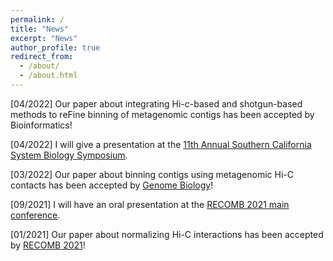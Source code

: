 ```yaml
---
permalink: /
title: "News"
excerpt: "News"
author_profile: true
redirect_from: 
  - /about/
  - /about.html
---
```


[04/2022] Our paper about integrating Hi-c-based and shotgun-based methods to reFine binning of metagenomic contigs
has been accepted by Bioinformatics!

[04/2022] I will give a presentation at the [11th Annual Southern California System Biology Symposium](https://socalsysbio.qcb.ucla.edu).

[03/2022] Our paper about binning contigs using metagenomic Hi-C contacts has been accepted by [Genome Biology](https://genomebiology.biomedcentral.com/articles/10.1186/s13059-022-02626-w)!

[09/2021] I will have an oral presentation at the [RECOMB 2021 main conference](https://www.recomb2021.org/program).

[01/2021] Our paper about normalizing Hi-C interactions has been accepted by [RECOMB 2021](https://www.recomb2021.org/accepted-papers)!
